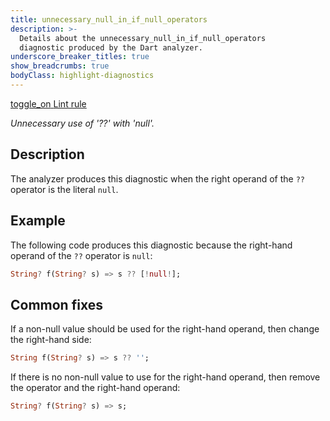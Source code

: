 ```yaml
---
title: unnecessary_null_in_if_null_operators
description: >-
  Details about the unnecessary_null_in_if_null_operators
  diagnostic produced by the Dart analyzer.
underscore_breaker_titles: true
show_breadcrumbs: true
bodyClass: highlight-diagnostics
---
```


<div class="tags">
  <a class="tag-label"
      href="/tools/linter-rules/unnecessary_null_in_if_null_operators"
      title="Learn about the lint rule that enables this diagnostic."
      aria-label="Learn about the lint rule that enables this diagnostic."
      target="_blank">
    <span class="material-symbols" aria-hidden="true">toggle_on</span>
    <span>Lint rule</span>
  </a>
</div>

_Unnecessary use of '??' with 'null'._

## Description

The analyzer produces this diagnostic when the right operand of the `??`
operator is the literal `null`.

## Example

The following code produces this diagnostic because the right-hand operand
of the `??` operator is `null`:

```dart
String? f(String? s) => s ?? [!null!];
```

## Common fixes

If a non-null value should be used for the right-hand operand, then
change the right-hand side:

```dart
String f(String? s) => s ?? '';
```

If there is no non-null value to use for the right-hand operand, then
remove the operator and the right-hand operand:

```dart
String? f(String? s) => s;
```
